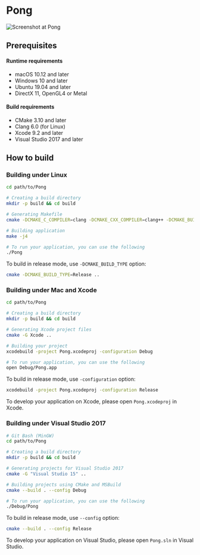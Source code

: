 # Pong

![Screenshot at Pong](ScreenShot.png)

## Prerequisites

#### Runtime requirements

* macOS 10.12 and later
* Windows 10 and later
* Ubuntu 19.04 and later
* DirectX 11, OpenGL4 or Metal

#### Build requirements

* CMake 3.10 and later
* Clang 6.0 (for Linux)
* Xcode 9.2 and later
* Visual Studio 2017 and later

## How to build

### Building under Linux

```sh
cd path/to/Pong

# Creating a build directory
mkdir -p build && cd build

# Generating Makefile
cmake -DCMAKE_C_COMPILER=clang -DCMAKE_CXX_COMPILER=clang++ -DCMAKE_BUILD_TYPE=Debug ..

# Building application
make -j4

# To run your application, you can use the following
./Pong
```

To build in release mode, use `-DCMAKE_BUILD_TYPE` option:

```sh
cmake -DCMAKE_BUILD_TYPE=Release ..
```

### Building under Mac and Xcode

```sh
cd path/to/Pong

# Creating a build directory
mkdir -p build && cd build

# Generating Xcode project files
cmake -G Xcode ..

# Building your project
xcodebuild -project Pong.xcodeproj -configuration Debug

# To run your application, you can use the following
open Debug/Pong.app
```

To build in release mode, use `-configuration` option:

```sh
xcodebuild -project Pong.xcodeproj -configuration Release
```

To develop your application on Xcode, please open `Pong.xcodeproj` in Xcode.

### Building under Visual Studio 2017

```sh
# Git Bash (MinGW)
cd path/to/Pong

# Creating a build directory
mkdir -p build && cd build

# Generating projects for Visual Studio 2017
cmake -G "Visual Studio 15" ..

# Building projects using CMake and MSBuild
cmake --build . --config Debug

# To run your application, you can use the following
./Debug/Pong
```

To build in release mode, use `--config` option:

```sh
cmake --build . --config Release
```

To develop your application on Visual Studio, please open `Pong.sln` in Visual Studio.
